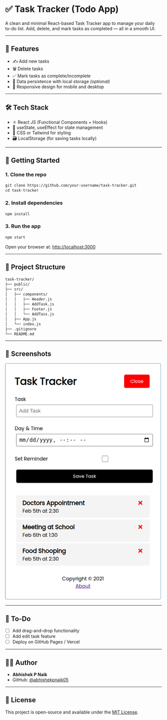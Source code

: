 # ✅ Task Tracker (Todo App)

A clean and minimal React-based Task Tracker app to manage your daily to-do list. Add, delete, and mark tasks as completed — all in a smooth UI.

---

## 🚀 Features

- ✍️ Add new tasks  
- 🗑️ Delete tasks  
- ✅ Mark tasks as complete/incomplete  
- 💾 Data persistence with local storage *(optional)*  
- 📱 Responsive design for mobile and desktop

---

## 🛠️ Tech Stack

- ⚛️ React JS (Functional Components + Hooks)  
- 🧠 useState, useEffect for state management  
- 💅 CSS or Tailwind for styling  
- 🗃️ LocalStorage (for saving tasks locally)

---

## 🌈 Getting Started

### 1. Clone the repo

```
git clone https://github.com/your-username/task-tracker.git
cd task-tracker
```

### 2. Install dependencies

```
npm install
```

### 3. Run the app

```bash
npm start
```

Open your browser at: [http://localhost:3000](http://localhost:3000)

---

## 📁 Project Structure

```
task-tracker/
├── public/
├── src/
│   ├── components/
│   │   ├── Header.js
│   │   ├── AddTask.js
│   │   ├── Footer.js
│   │   └── AddTass.js
│   ├── App.js
│   └── index.js
├── .gitignore
└── README.md
```

---

## 📸 Screenshots

![Task Tracker](screenshot.png)



---

## 📌 To-Do

- [ ] Add drag-and-drop functionality  
- [ ] Add edit task feature  
- [ ] Deploy on GitHub Pages / Vercel  

---

## 🧑‍💻 Author

- **Abhishek P Naik**  
- GitHub: [@abhishekpnaik05](https://github.com/abhishekpnaik05)

---

## 📄 License

This project is open-source and available under the [MIT License](LICENSE).
